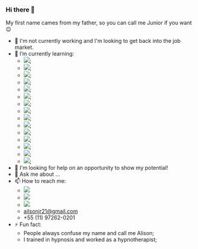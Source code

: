 ### Hi there 👋

My first name cames from my father, so you can call me Junior if you want :wink:

- 🔭 I'm not currently working and I'm looking to get back into the job market.
- 🌱 I’m currently learning:
  - <img src="https://img.shields.io/badge/JavaScript-F7DF1E?style=for-the-badge&logo=javascript&logoColor=black" />;
  - <img src="https://img.shields.io/badge/TypeScript-007ACC?style=for-the-badge&logo=typescript&logoColor=white" />;
  - <img src="https://img.shields.io/badge/Node.js-43853D?style=for-the-badge&logo=node-dot-js&logoColor=white" />;
  - <img src="https://img.shields.io/badge/npm-CB3837?style=for-the-badge&logo=npm&logoColor=white" />;
  - <img src="https://img.shields.io/badge/Yarn-2C8EBB?style=for-the-badge&logo=yarn&logoColor=white" />;
  - <img src="https://img.shields.io/badge/Jest-C21325?style=for-the-badge&logo=jest&logoColor=white" />;
  - <img src="https://img.shields.io/badge/React-20232A?style=for-the-badge&logo=react&logoColor=61DAFB" />;
  - <img src="https://img.shields.io/badge/HTML5-E34F26?style=for-the-badge&logo=html5&logoColor=white" />;
  - <img src="https://img.shields.io/badge/CSS3-1572B6?style=for-the-badge&logo=css3&logoColor=white" />;
  - <img src="https://img.shields.io/badge/MongoDB-4EA94B?style=for-the-badge&logo=mongodb&logoColor=white" />;
  - <img src="https://img.shields.io/badge/MySQL-00000F?style=for-the-badge&logo=mysql&logoColor=white" />;
  - <img src="https://img.shields.io/badge/PostgreSQL-316192?style=for-the-badge&logo=postgresql&logoColor=white" />;
  - <img src="https://img.shields.io/badge/Express.js-000000?style=for-the-badge&logo=express&logoColor=white" />;
  - <img src="https://img.shields.io/badge/Angular-DD0031?style=for-the-badge&logo=angular&logoColor=white" />;
  - <img src="https://img.shields.io/badge/Bootstrap-563D7C?style=for-the-badge&logo=bootstrap&logoColor=white" />;
- 🤔 I'm looking for help on an opportunity to show my potential!
- 💬 Ask me about ...
- 📫 How to reach me: 
  - <a href="https://www.linkedin.com/in/ailsonjr/"><img src="https://img.shields.io/badge/LinkedIn-0077B5?style=for-the-badge&logo=linkedin&logoColor=white" /></a>
  - <a href="https://www.instagram.com/ailsonjr/"><img src="https://img.shields.io/badge/Instagram-E4405F?style=for-the-badge&logo=instagram&logoColor=white" /></a>
  - <a href="https://www.facebook.com/ailsonjr"><img src="https://img.shields.io/badge/Facebook-1877F2?style=for-the-badge&logo=facebook&logoColor=white" /></a>
  - ailsonjr21@gmail.com
  - +55 (11) 97262-0201
- ⚡ Fun fact: 
  - People always confuse my name and call me Alison; 
  - I trained in hypnosis and worked as a hypnotherapist; 
